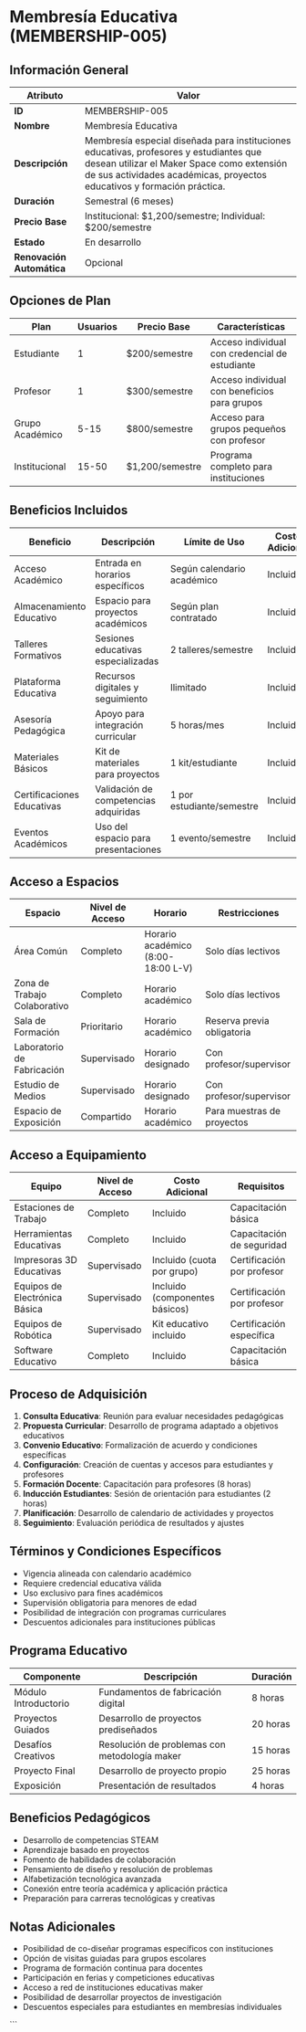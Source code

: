 # Membresía Educativa (MEMBERSHIP-005)

## Información General

| Atributo | Valor |
|----------|-------|
| **ID** | MEMBERSHIP-005 |
| **Nombre** | Membresía Educativa |
| **Descripción** | Membresía especial diseñada para instituciones educativas, profesores y estudiantes que desean utilizar el Maker Space como extensión de sus actividades académicas, proyectos educativos y formación práctica. |
| **Duración** | Semestral (6 meses) |
| **Precio Base** | Institucional: $1,200/semestre; Individual: $200/semestre |
| **Estado** | En desarrollo |
| **Renovación Automática** | Opcional |

## Opciones de Plan

| Plan | Usuarios | Precio Base | Características |
|------|----------|-------------|----------------|
| Estudiante | 1 | $200/semestre | Acceso individual con credencial de estudiante |
| Profesor | 1 | $300/semestre | Acceso individual con beneficios para grupos |
| Grupo Académico | 5-15 | $800/semestre | Acceso para grupos pequeños con profesor |
| Institucional | 15-50 | $1,200/semestre | Programa completo para instituciones |

## Beneficios Incluidos

| Beneficio | Descripción | Límite de Uso | Costo Adicional |
|-----------|-------------|---------------|-----------------|
| Acceso Académico | Entrada en horarios específicos | Según calendario académico | Incluido |
| Almacenamiento Educativo | Espacio para proyectos académicos | Según plan contratado | Incluido |
| Talleres Formativos | Sesiones educativas especializadas | 2 talleres/semestre | Incluido |
| Plataforma Educativa | Recursos digitales y seguimiento | Ilimitado | Incluido |
| Asesoría Pedagógica | Apoyo para integración curricular | 5 horas/mes | Incluido |
| Materiales Básicos | Kit de materiales para proyectos | 1 kit/estudiante | Incluido |
| Certificaciones Educativas | Validación de competencias adquiridas | 1 por estudiante/semestre | Incluido |
| Eventos Académicos | Uso del espacio para presentaciones | 1 evento/semestre | Incluido |

## Acceso a Espacios

| Espacio | Nivel de Acceso | Horario | Restricciones |
|---------|-----------------|---------|---------------|
| Área Común | Completo | Horario académico (8:00-18:00 L-V) | Solo días lectivos |
| Zona de Trabajo Colaborativo | Completo | Horario académico | Solo días lectivos |
| Sala de Formación | Prioritario | Horario académico | Reserva previa obligatoria |
| Laboratorio de Fabricación | Supervisado | Horario designado | Con profesor/supervisor |
| Estudio de Medios | Supervisado | Horario designado | Con profesor/supervisor |
| Espacio de Exposición | Compartido | Horario académico | Para muestras de proyectos |

## Acceso a Equipamiento

| Equipo | Nivel de Acceso | Costo Adicional | Requisitos |
|--------|-----------------|-----------------|------------|
| Estaciones de Trabajo | Completo | Incluido | Capacitación básica |
| Herramientas Educativas | Completo | Incluido | Capacitación de seguridad |
| Impresoras 3D Educativas | Supervisado | Incluido (cuota por grupo) | Certificación por profesor |
| Equipos de Electrónica Básica | Supervisado | Incluido (componentes básicos) | Certificación por profesor |
| Equipos de Robótica | Supervisado | Kit educativo incluido | Certificación específica |
| Software Educativo | Completo | Incluido | Capacitación básica |

## Proceso de Adquisición

1. **Consulta Educativa**: Reunión para evaluar necesidades pedagógicas
2. **Propuesta Curricular**: Desarrollo de programa adaptado a objetivos educativos
3. **Convenio Educativo**: Formalización de acuerdo y condiciones específicas
4. **Configuración**: Creación de cuentas y accesos para estudiantes y profesores
5. **Formación Docente**: Capacitación para profesores (8 horas)
6. **Inducción Estudiantes**: Sesión de orientación para estudiantes (2 horas)
7. **Planificación**: Desarrollo de calendario de actividades y proyectos
8. **Seguimiento**: Evaluación periódica de resultados y ajustes

## Términos y Condiciones Específicos

- Vigencia alineada con calendario académico
- Requiere credencial educativa válida
- Uso exclusivo para fines académicos
- Supervisión obligatoria para menores de edad
- Posibilidad de integración con programas curriculares
- Descuentos adicionales para instituciones públicas

## Programa Educativo

| Componente | Descripción | Duración |
|------------|-------------|----------|
| Módulo Introductorio | Fundamentos de fabricación digital | 8 horas |
| Proyectos Guiados | Desarrollo de proyectos prediseñados | 20 horas |
| Desafíos Creativos | Resolución de problemas con metodología maker | 15 horas |
| Proyecto Final | Desarrollo de proyecto propio | 25 horas |
| Exposición | Presentación de resultados | 4 horas |

## Beneficios Pedagógicos

- Desarrollo de competencias STEAM
- Aprendizaje basado en proyectos
- Fomento de habilidades de colaboración
- Pensamiento de diseño y resolución de problemas
- Alfabetización tecnológica avanzada
- Conexión entre teoría académica y aplicación práctica
- Preparación para carreras tecnológicas y creativas

## Notas Adicionales

- Posibilidad de co-diseñar programas específicos con instituciones
- Opción de visitas guiadas para grupos escolares
- Programa de formación continua para docentes
- Participación en ferias y competiciones educativas
- Acceso a red de instituciones educativas maker
- Posibilidad de desarrollar proyectos de investigación
- Descuentos especiales para estudiantes en membresías individuales

\`\`\`
